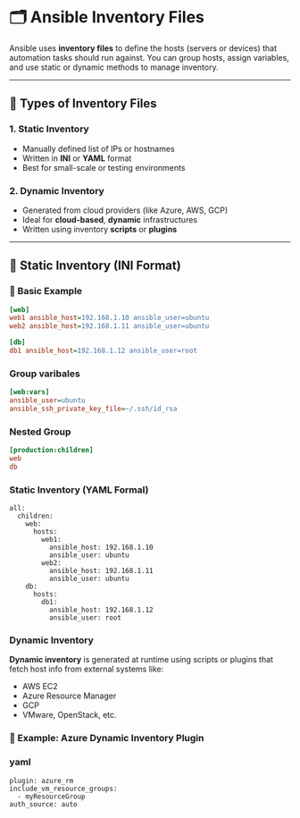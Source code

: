 # 🗂️ Ansible Inventory Files

Ansible uses **inventory files** to define the hosts (servers or devices) that automation tasks should run against. You can group hosts, assign variables, and use static or dynamic methods to manage inventory.

---

## 🔸 Types of Inventory Files

### 1. **Static Inventory**
- Manually defined list of IPs or hostnames
- Written in **INI** or **YAML** format
- Best for small-scale or testing environments

### 2. **Dynamic Inventory**
- Generated from cloud providers (like Azure, AWS, GCP)
- Ideal for **cloud-based**, **dynamic** infrastructures
- Written using inventory **scripts** or **plugins**

---

## 📄 Static Inventory (INI Format)

### 🧪 Basic Example

```ini
[web]
web1 ansible_host=192.168.1.10 ansible_user=ubuntu
web2 ansible_host=192.168.1.11 ansible_user=ubuntu

[db]
db1 ansible_host=192.168.1.12 ansible_user=root
```

### Group varibales

```ini
[web:vars]
ansible_user=ubuntu
ansible_ssh_private_key_file=~/.ssh/id_rsa
```

### Nested Group 

```ini
[production:children]
web
db
```

### Static Inventory (YAML Formal)

```
all:
  children:
    web:
      hosts:
        web1:
          ansible_host: 192.168.1.10
          ansible_user: ubuntu
        web2:
          ansible_host: 192.168.1.11
          ansible_user: ubuntu
    db:
      hosts:
        db1:
          ansible_host: 192.168.1.12
          ansible_user: root
```

### Dynamic Inventory 

**Dynamic inventory** is generated at runtime using scripts or plugins that fetch host info from external systems like:
- AWS EC2
- Azure Resource Manager
- GCP
- VMware, OpenStack, etc.

### 🔹 Example: Azure Dynamic Inventory Plugin

### yaml

```
plugin: azure_rm
include_vm_resource_groups:
  - myResourceGroup
auth_source: auto
```


